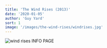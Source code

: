 ```yaml
---
title: 'The Wind Rises (2013)'
date: '2020-01-05'
author: 'Guy Yard'
sort: 1
image: '/images/the-wind-rises/windrises.jpg'
---
```

![wind rises](/images/the-wind-rises/windrises.jpg)
INFO PAGE